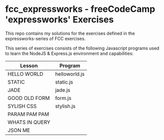 # fcc_expressworks - freeCodeCamp 'expressworks' Exercises

This repo contains my solutions for the exercises defined in the 
expressworks-series of FCC exercises.

This series of exercises consists of the following Javascript programs used 
to learn the NodeJS & Express.js environment and capabilities:

| Lesson               | Program          |
|----------------------|------------------|
| HELLO WORLD          | helloworld.js    |
| STATIC               | static.js        |
| JADE                 | jade.js          |
| GOOD OLD FORM        | form.js          |
| SYLISH CSS           | stylish.js       |
| PARAM PAM PAM        | |
| WHATS IN QUERY       | |
| JSON ME              | |
